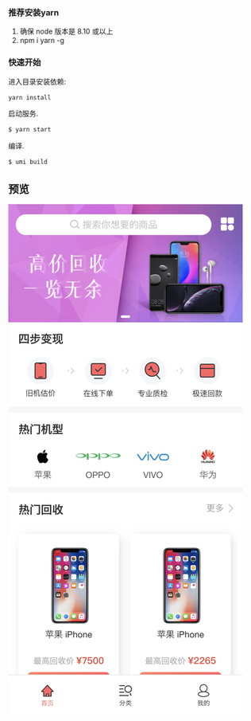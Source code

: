 ### 推荐安装yarn
1. 确保 node 版本是 8.10 或以上
2. npm i yarn -g

### 快速开始

进入目录安装依赖:

```bash
yarn install
```

启动服务.

```bash
$ yarn start
```

编译.

```bash
$ umi build
```

## 预览
<img src="./static/172.16.10.45_8000_(iPhone X).png">